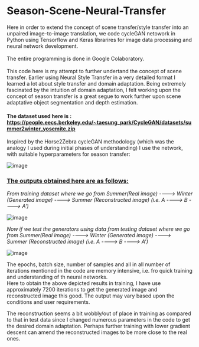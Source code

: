# Season-Scene-Neural-Transfer
Here in order to extend the concept of scene transfer/style transfer into an unpaired image-to-image translation, we code cycleGAN netowork in Python using Tensorflow and Keras librarires for image data processing and neural network development.\
\
The entire programming is done in Google Colaboratory.\
\
This code here is my attempt to further undertand the concept of scene transfer. Earlier using Neural Style Transfer in a very detailed format I learned a lot about style transfer and domain adaptation. Being extremely fascinated by the intuition of domain adaptation, I felt working upon the concept of season transfer is a great segue to work further upon scene adaptative object segmentation and depth estimation.

#### The dataset used here is : https://people.eecs.berkeley.edu/~taesung_park/CycleGAN/datasets/summer2winter_yosemite.zip 

Inspired by the Horse2Zebra cycleGAN methodology (which was the analogy I used during initial phases of understanding) I use the network, with suitable hyperparameters for season transfer:

![image](https://user-images.githubusercontent.com/86003669/210071831-14c2f319-6bad-4e4b-be0d-f50a202af79c.png)

### <ins> The outputs obtained here are as follows: </ins>
*From training dataset where we go from Summer(Real image) ----> Winter (Generated image) ----> Summer (Reconstructed image) (i.e. A ----> B ----> A')*

![image](https://user-images.githubusercontent.com/86003669/210072611-5991c2a7-4c0b-466d-9c7f-8f45a8bfdfd2.png)



*Now if we test the generators using data from testing dataset where we go from Summer(Real image) ----> Winter (Generated image) ----> Summer (Reconstructed image) (i.e. A ----> B ----> A')*

![image](https://user-images.githubusercontent.com/86003669/210072535-ef26703f-84ab-4e9c-a504-0e4e1c81a565.png)

The epochs, batch size, number of samples and all in all number of iterations mentioned in the code are memory intensive, i.e. fro quick training and understanding of th neural networks.\
Here to obtain the above depicted results in training, I have use approximately 7200 iterations to get the generated image and reconstructed image this good. The output may vary based upon the conditions and user requirements. 

The reconstruction seems a bit wobbly/out of place in training as compared to that in test data since I changed numerous parameters in the code to get the desired domain adaptation. Perhaps further training with lower gradient descent can amend the reconstructed images to be more close to the real ones.

